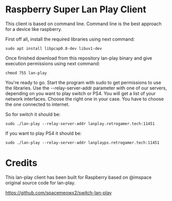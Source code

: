 # Raspberry Super Lan Play Client

This client is based on command line. Command line is the best approach for a device like raspberry.

First off all, install the required libraries using next command:

```
sudo apt install libpcap0.8-dev libuv1-dev
```

Once finished download from this repository lan-play binary and give execution permissions using next command:

```
chmod 755 lan-play
```

You're ready to go. Start the program with sudo to get permissions to use the libraries. Use the --relay-server-addr parameter with one of our servers, depending on you want to play switch or PS4. You will get a list of your network interfaces. Choose the right one in your case. You have to choose the one connected to internet.

So for switch it should be:

```
sudo ./lan-play --relay-server-addr lanplay.retrogamer.tech:11451
```

If you want to play PS4 it should be:

```
sudo ./lan-play --relay-server-addr lanplayps.retrogamer.tech:11451
```

# Credits

This lan-play client has been built for Raspberry based on @imspace original source code for lan-play.

https://github.com/spacemeowx2/switch-lan-play

